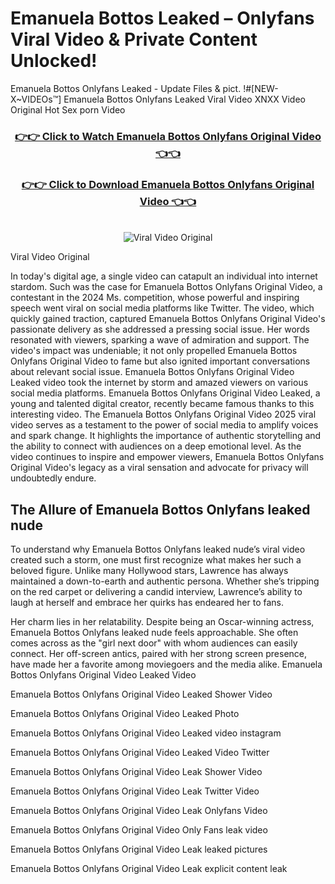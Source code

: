 # Emanuela Bottos Leaked – Onlyfans Viral Video & Private Content Unlocked!

Emanuela Bottos Onlyfans Leaked - Update Files & pict. !#[NEW-X~VIDEOs™] Emanuela Bottos Onlyfans Leaked Viral Video XNXX Video Original Hot Sex porn Video
<br>
<div align="center">
<h3><a href="https://links2leaks.com?utm_source=emanuelabottos&utm_medium=gitlong" rel="nofollow">👉👉 Click to Watch Emanuela Bottos Onlyfans Original Video 👈👈</a></h3>
<h3><a href="https://links2leaks.com?utm_source=emanuelabottos&utm_medium=gitlong" rel="nofollow">👉👉 Click to Download Emanuela Bottos Onlyfans Original Video 👈👈</a></h3>
<br>
<a href="https://links2leaks.com?utm_source=emanuelabottos&utm_medium=gitlong" rel="nofollow"><img src="https://i.ibb.co/Gkj2r4b/banner.png" alt="Viral Video Original" style="max-width: 100%; display: inline-block;" data-target="animated-image.originalImage"></a>
</div>

Viral Video Original

In today's digital age, a single video can catapult an individual into internet stardom. Such was the case for Emanuela Bottos Onlyfans Original Video, a contestant in the 2024 Ms. competition, whose powerful and inspiring speech went viral on social media platforms like Twitter.
The video, which quickly gained traction, captured Emanuela Bottos Onlyfans Original Video's passionate delivery as she addressed a pressing social issue. Her words resonated with viewers, sparking a wave of admiration and support. The video's impact was undeniable; it not only propelled Emanuela Bottos Onlyfans Original Video to fame but also ignited important conversations about relevant social issue.
Emanuela Bottos Onlyfans Original Video Leaked video took the internet by storm and amazed viewers on various social media platforms. Emanuela Bottos Onlyfans Original Video Leaked, a young and talented digital creator, recently became famous thanks to this interesting video.
The Emanuela Bottos Onlyfans Original Video 2025 viral video serves as a testament to the power of social media to amplify voices and spark change. It highlights the importance of authentic storytelling and the ability to connect with audiences on a deep emotional level. As the video continues to inspire and empower viewers, Emanuela Bottos Onlyfans Original Video's legacy as a viral sensation and advocate for privacy will undoubtedly endure.

<h2>The Allure of Emanuela Bottos Onlyfans leaked nude</h2>


To understand why Emanuela Bottos Onlyfans leaked nude’s viral video created such a storm, one must first recognize what makes her such a beloved figure. Unlike many Hollywood stars, Lawrence has always maintained a down-to-earth and authentic persona. Whether she’s tripping on the red carpet or delivering a candid interview, Lawrence’s ability to laugh at herself and embrace her quirks has endeared her to fans.

Her charm lies in her relatability. Despite being an Oscar-winning actress, Emanuela Bottos Onlyfans leaked nude feels approachable. She often comes across as the "girl next door" with whom audiences can easily connect. Her off-screen antics, paired with her strong screen presence, have made her a favorite among moviegoers and the media alike.
Emanuela Bottos Onlyfans Original Video Leaked Video

Emanuela Bottos Onlyfans Original Video Leaked Shower Video

Emanuela Bottos Onlyfans Original Video Leaked Photo

Emanuela Bottos Onlyfans Original Video Leaked video instagram

Emanuela Bottos Onlyfans Original Video Leaked Video Twitter

Emanuela Bottos Onlyfans Original Video Leak Shower Video

Emanuela Bottos Onlyfans Original Video Leak Twitter Video

Emanuela Bottos Onlyfans Original Video Leak Onlyfans Video

Emanuela Bottos Onlyfans Original Video Only Fans leak video

Emanuela Bottos Onlyfans Original Video Leak leaked pictures

Emanuela Bottos Onlyfans Original Video Leak explicit content leak